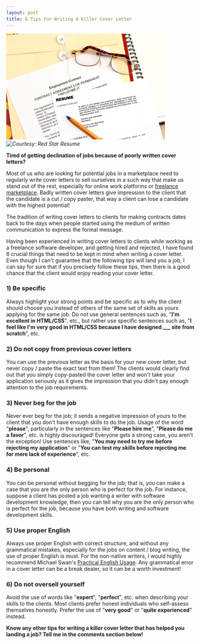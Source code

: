 ```yaml
---
layout: post
title: 6 Tips For Writing A Killer Cover Letter
---
```



![6 Tips For Writing A Killer Cover Letter](../media/images/6-Tips-For-Writing-A-Killer-Cover-Letter.jpg)
*![Courtesy: Red Star Resume](url)*

**Tired of getting declination of jobs because of poorly written cover letters?**

Most of us who are looking for potential jobs in a marketplace need to regularly write cover letters to sell ourselves in a such way that make us stand out of the rest, especially for online work platforms or [freelance marketplace](http://en.wikipedia.org/wiki/Freelance_marketplace). Badly written cover letters give impression to the client that the candidate is a cut / copy paster, that way a client can lose a candidate with the highest potential!

The tradition of writing cover letters to clients for making contracts dates back to the days when people started using the medium of written communication to express the formal message.

Having been experienced in writing cover letters to clients while working as a freelance software developer, and getting hired and rejected, I have found 6 crucial things that need to be kept in mind when writing a cover letter. Even though I can't guarantee that the following tips will land you a job, I can say for sure that if you precisely follow these tips, then there is a good chance that the client would enjoy reading your cover letter.

### 1) Be specific

Always highlight your strong points and be specific as to why the client should choose you instead of others of the same set of skills as yours applying for the same job. Do not use general sentences such as, "**I'm excellent in HTML/CSS**", etc., but rather use specific sentences such as, "**I feel like I'm very good in HTML/CSS because I have designed ___ site from scratch**", etc.

### 2) Do not copy from previous cover letters

You can use the previous letter as the basis for your new cover letter, but never copy / paste the exact text from them! The clients would clearly find out that you simply copy-pasted the cover letter and won't take your application seriously as it gives the impression that you didn't pay enough attention to the job requirements.

### 3) Never beg for the job

Never ever beg for the job; it sends a negative impression of yours to the client that you don't have enough skills to do the job. Usage of the word "**please**", particularly in the sentences like "**Please hire me**", "**Please do me a favor**", etc. is highly discouraged! Everyone gets a strong case, you aren't the exception! Use sentences like, "**You may need to try me before rejecting my application**" or "**You can test my skills before rejecting me for mere lack of experience**", etc.

### 4) Be personal

You can be personal without begging for the job; that is, you can make a case that you are the only person who is perfect for the job. For instance, suppose a client has posted a job wanting a writer with software development knowledge, then you can tell why you are the only person who is perfect for the job, because you have both writing and software development skills.

### 5) Use proper English

Always use proper English with correct structure, and without any grammatical mistakes, especially for the jobs on content / blog writing, the use of proper English is must. For the non-native writers, I would highly recommend Michael Swan's [Practical English Usage](http://www.amazon.com/gp/product/0194420981/ref=as_li_tl?ie=UTF8&amp;camp=1789&amp;creative=9325&amp;creativeASIN=0194420981&amp;linkCode=as2&amp;tag=danzia-20&amp;linkId=PXXK2JV4DHOYQOIV). Any grammatical error in a cover letter can be a break dealer, so it can be a worth investment!

### 6) Do not oversell yourself

Avoid the use of words like "**expert**", "**perfect**", etc. when describing your skills to the clients. Most clients prefer honest individuals who self-assess themselves honestly. Prefer the use of "**very good**" or "**quite experienced**" instead.

**Know any other tips for writing a killer cover letter that has helped you landing a job? Tell me in the comments section below!**


